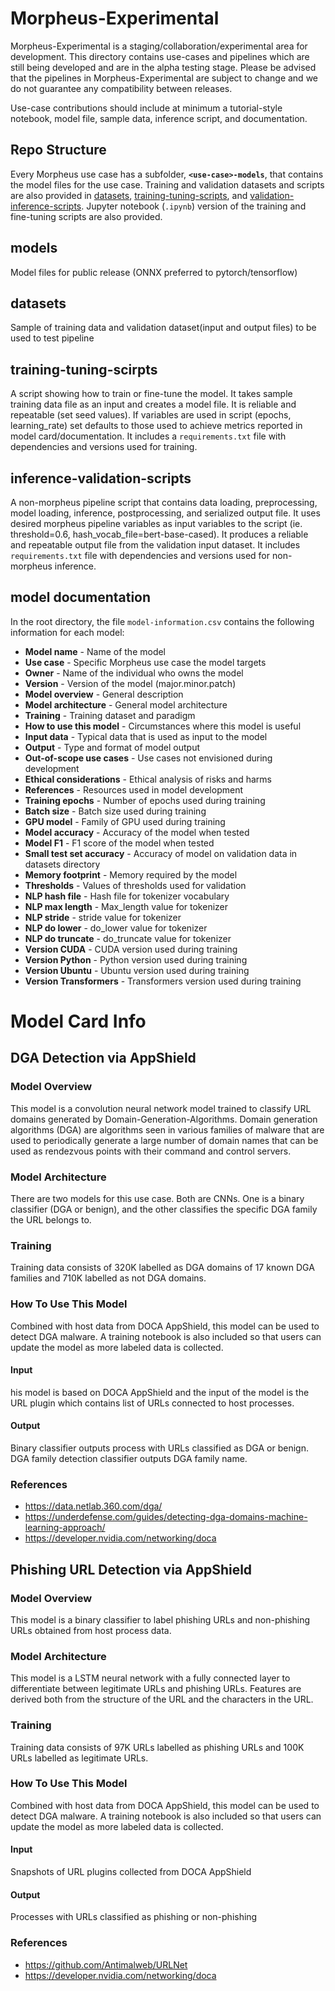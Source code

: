 # Morpheus-Experimental

Morpheus-Experimental is a staging/collaboration/experimental area for development. This directory contains use-cases and pipelines which are still being developed and are in the alpha testing stage. Please be advised that the pipelines in Morpheus-Experimental are subject to change and we do not guarantee any compatibility between releases.

Use-case contributions should include at minimum a tutorial-style notebook, model file, sample data, inference script, and documentation. 

## Repo Structure
Every Morpheus use case has a subfolder, **`<use-case>-models`**, that contains the model files for the use case. Training and validation datasets and scripts are also provided in [datasets](./datasets/), [training-tuning-scripts](./training-tuning-scripts/), and [validation-inference-scripts](./validation-inference-scripts/). Jupyter notebook (`.ipynb`) version of the training and fine-tuning scripts are also provided.

## models

Model files for public release (ONNX preferred to pytorch/tensorflow)

## datasets

Sample of training data and validation dataset(input and output files) to be used to test pipeline

## training-tuning-scirpts

A script showing how to train or fine-tune the model. It takes sample training data file as an input and creates a model file. It is reliable and repeatable (set seed values). If variables are used in script (epochs, learning_rate) set defaults to those used to achieve metrics reported in model card/documentation. It includes a `requirements.txt` file with dependencies and versions used for training. 

## inference-validation-scripts

A non-morpheus pipeline script that contains data loading, preprocessing, model loading, inference, postprocessing, and serialized output file. It uses desired morpheus pipeline variables as input variables to the script (ie. threshold=0.6, hash_vocab_file=bert-base-cased). It produces a reliable and repeatable output file from the validation input dataset. It includes `requirements.txt` file with dependencies and versions used for non-morpheus inference.

## model documentation

In the root directory, the file `model-information.csv` contains the following information for each model:

 - **Model name** - Name of the model
 - **Use case** - Specific Morpheus use case the model targets
 - **Owner** - Name of the individual who owns the model
 - **Version** - Version of the model (major.minor.patch)
 - **Model overview** - General description
 - **Model architecture** - General model architecture
 - **Training** - Training dataset and paradigm
 - **How to use this model** - Circumstances where this model is useful
 - **Input data** - Typical data that is used as input to the model
 - **Output** - Type and format of model output
 - **Out-of-scope use cases** - Use cases not envisioned during development
 - **Ethical considerations** - Ethical analysis of risks and harms
 - **References** - Resources used in model development
 - **Training epochs** - Number of epochs used during training
 - **Batch size** - Batch size used during training
 - **GPU model** - Family of GPU used during training
 - **Model accuracy** - Accuracy of the model when tested
 - **Model F1** - F1 score of the model when tested
 - **Small test set accuracy** - Accuracy of model on validation data in datasets directory
 - **Memory footprint** - Memory required by the model
 - **Thresholds** - Values of thresholds used for validation
 - **NLP hash file** - Hash file for tokenizer vocabulary
 - **NLP max length** - Max_length value for tokenizer
 - **NLP stride** - stride value for tokenizer
 - **NLP do lower** - do_lower value for tokenizer
 - **NLP do truncate** - do_truncate value for tokenizer
 - **Version CUDA** - CUDA version used during training
 - **Version Python** - Python version used during training
 - **Version Ubuntu** - Ubuntu version used during training
 - **Version Transformers** - Transformers version used during training


# Model Card Info

## DGA Detection via AppShield
### Model Overview
This model is a convolution neural network model trained to classify URL domains generated by Domain-Generation-Algorithms. Domain generation algorithms (DGA) are algorithms seen in various families of malware that are used to periodically generate a large number of domain names that can be used as rendezvous points with their command and control servers.
### Model Architecture
There are two models for this use case. Both are CNNs. One is a binary classifier (DGA or benign), and the other classifies the specific DGA family the URL belongs to.
### Training
Training data consists of 320K labelled as DGA domains of 17 known DGA families and 710K labelled as not DGA domains.  
### How To Use This Model
Combined with host data from DOCA AppShield, this model can be used to detect DGA malware. A training notebook is also included so that users can update the model as more labeled data is collected. 
#### Input
his model is based on DOCA AppShield and the input of the model is the URL plugin which contains list of URLs connected to host processes.
#### Output
Binary classifier outputs process with URLs classified as DGA or benign. DGA family detection classifier outputs DGA family name.
### References
- https://data.netlab.360.com/dga/
- https://underdefense.com/guides/detecting-dga-domains-machine-learning-approach/
- https://developer.nvidia.com/networking/doca 


## Phishing URL Detection via AppShield
### Model Overview
This model is a binary classifier to label phishing URLs and non-phishing URLs obtained from host process data.
### Model Architecture
This model is a LSTM neural network with a fully connected layer to differentiate between legitimate URLs and phishing URLs. Features are derived both from the structure of the URL and the characters in the URL. 
### Training
Training data consists of 97K URLs labelled as phishing URLs and 100K URLs labelled as legitimate URLs.  
### How To Use This Model
Combined with host data from DOCA AppShield, this model can be used to detect DGA malware. A training notebook is also included so that users can update the model as more labeled data is collected. 
#### Input
Snapshots of URL plugins collected from DOCA AppShield
#### Output
Processes with URLs classified as phishing or non-phishing
### References
- https://github.com/Antimalweb/URLNet 
- https://developer.nvidia.com/networking/doca 




